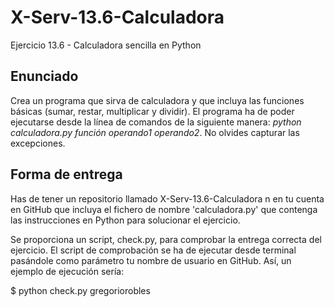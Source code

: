 # X-Serv-13.6-Calculadora
Ejercicio 13.6 - Calculadora sencilla en Python

## Enunciado 

Crea un programa que sirva de calculadora y que incluya las funciones
básicas (sumar, restar, multiplicar y dividir). El programa ha de poder ejecutarse desde la línea de comandos de la siguiente manera: <i>python calculadora.py
función operando1 operando2</i>. No olvides capturar las excepciones.


## Forma de entrega

Has de tener un repositorio llamado X-Serv-13.6-Calculadora n en tu cuenta en GitHub
que incluya el fichero de nombre 'calculadora.py' que contenga las
instrucciones en Python para solucionar el ejercicio.

Se proporciona un script, check.py, para comprobar la entrega correcta
del ejercicio. El script de comprobación se ha de ejecutar desde terminal
pasándole como parámetro tu nombre de usuario en GitHub. Así, un ejemplo de
ejecución sería:

$ python check.py gregoriorobles
